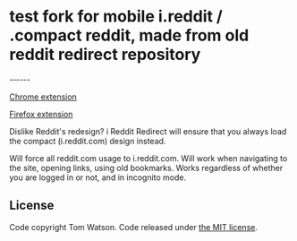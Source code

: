 # test fork for mobile i.reddit / .compact reddit, made from old reddit redirect repository

-‐----


[Chrome extension](https://chrome.google.com/webstore/detail/old-reddit-redirect/dneaehbmnbhcippjikoajpoabadpodje)

[Firefox extension](https://addons.mozilla.org/firefox/addon/old-reddit-redirect)

Dislike Reddit's redesign? i Reddit Redirect will ensure that you always load the compact (i.reddit.com) design instead.

Will force all reddit.com usage to i.reddit.com. Will work when navigating to the site, opening links, using old bookmarks. Works regardless of whether you are logged in or not, and in incognito mode.

## License

Code copyright Tom Watson. Code released under [the MIT license](LICENSE.txt).
